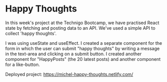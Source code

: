 # Happy Thoughts

In this week's project at the Technigo Bootcamp, we have practised React state by fetching and posting data to an API.
We've used a simple API to collect 'happy thoughts'. 

I was using useState and useEffect. I created a separate component for the form in which the user can submit "happy thoughts" by writing a message in the text-area and clicking on a submit button. I created another component for "HappyPosts" (the 20 latest posts) and another component for a like-button. 

Deployed project: 
https://michel-happy-thoughts.netlify.com/
